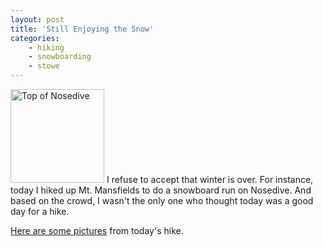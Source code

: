 ```yaml
---
layout: post
title: 'Still Enjoying the Snow'
categories:
    - hiking
    - snowboarding
    - stowe
---
```

[<img src="https://farm8.staticflickr.com/7347/14161061213_f44bfb7073_m.jpg" alt="Top of Nosedive" border="0" width="150" class="alignleft" />][gallery] I refuse to accept that winter is over. For instance, today I hiked up Mt. Mansfields to do a snowboard run on Nosedive. And based on the crowd, I wasn't the only one who thought today was a good day for a hike.

[Here are some pictures][gallery] from today's hike.

[gallery]: https://www.flickr.com/photos/kirbyturner/sets/72157644571329602
